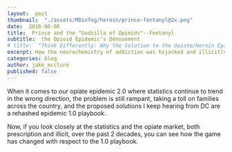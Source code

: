 ```yaml
---
layout:  post
thumbnail:  "./assets/MDinfog/heroin/prince-fentanyl@2x.png"
date:  2016-06-06
title:  Prince and the "Godzilla of Opioids"--Fentanyl
subtitle:  the Opioid Epidemic's Dénouement
# title:  "Think Differently: Why the Solution to the Opiate/Heroin Epidemic is in the Air, Not the Street"
excerpt: How the neurochemistry of addiction was hijacked and illicitly titrated our nation's epidemic to a conclusion now featuring an illicit opiate euphemistically labeled the "Godzilla of Opioids"
categories: blog
author: jake_mcclure
published: false
---
```

When it comes to our opiate epidemic 2.0 where statistics continue to trend in the wrong direction, the problem is still rampant, taking a toll on families across the country, and the proposed solutions I keep hearing from DC are a rehashed epidemic 1.0 playbook.

Now, if you look closely at the statistics and the opiate market, both prescription and illicit, over the past 2 decades, you can see how the game has changed with respect to the 1.0 playbook.
